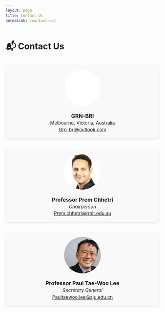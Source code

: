 ```yaml
---
layout: page
title: Contact Us
permalink: /contact-us/
---
```


<style>
.contact-grid {
  display: grid;
  grid-template-columns: repeat(auto-fit, minmax(280px, 1fr));
  gap: 2rem;
  margin-top: 2rem;
}

.contact-card {
  background-color: #f9f9f9;
  border-radius: 12px;
  padding: 1rem;
  box-shadow: 0 2px 6px rgba(0, 0, 0, 0.1);
  text-align: center;
}

.contact-card img {
  width: 120px;
  height: 120px;
  object-fit: cover;
  border-radius: 50%;
  margin-bottom: 1rem;
}

.contact-card h3 {
  margin: 0.2rem 0;
  font-size: 1.1rem;
}

.contact-card p {
  margin: 0.2rem 0;
  font-size: 0.95rem;
}
</style>

# 📬 Contact Us

<div class="contact-grid">

  <div class="contact-card">
    <img src="/assets/images/contact-us/path22.png" alt="GRN-BRI">
    <h3><strong>GRN-BRI</strong></h3>
    <p>Melbourne, Victoria, Australia</p>
    <p><a href="mailto:Grn-b%72%69@out%6C%6Fok.%63om">Grn-bri@outlook.com</a></p>
  </div>

  <div class="contact-card">
    <img src="/assets/images/contact-us/Picture25.jpg" alt="Professor Prem Chhetri">
    <h3>Professor Prem Chhetri</h3>
    <p><em>Chairperson</em></p>
    <p><a href="mailto:P%72e%6D.ch%68et%72%69@%72mit%2Eedu.au">Prem.chhetri@rmit.edu.au</a></p>
  </div>



  <div class="contact-card">
    <img src="/assets/images/contact-us/Picture45.jpg" alt="Professor Paul Tae-Woo Lee">
    <h3>Professor Paul Tae-Woo Lee</h3>
    <p><em>Secretary General</em></p>
    <p><a href="mailto:P%61%75%6Ctae%77oo.lee%40z%6Au.%65du.%63%6E">Paultaewoo.lee@zju.edu.cn</a></p>
  </div>

</div>
